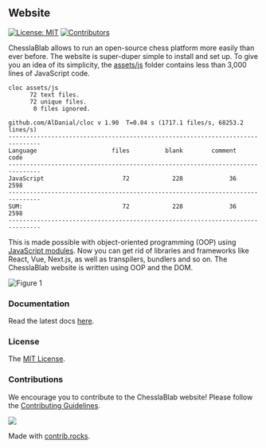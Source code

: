 ## Website

[![License: MIT](https://img.shields.io/badge/License-MIT-blue.svg)](https://www.gnu.org/licenses/gpl-3.0)
[![Contributors](https://img.shields.io/github/contributors/chesslablab/website)](https://github.com/chesslablab/website/graphs/contributors)

ChesslaBlab allows to run an open-source chess platform more easily than ever before. The website is super-duper simple to install and set up. To give you an idea of its simplicity, the [assets/js](https://github.com/chesslablab/website/tree/main/assets/js) folder contains less than 3,000 lines of JavaScript code.

```text
cloc assets/js
      72 text files.
      72 unique files.                              
       0 files ignored.

github.com/AlDanial/cloc v 1.90  T=0.04 s (1717.1 files/s, 68253.2 lines/s)
-------------------------------------------------------------------------------
Language                     files          blank        comment           code
-------------------------------------------------------------------------------
JavaScript                      72            228             36           2598
-------------------------------------------------------------------------------
SUM:                            72            228             36           2598
-------------------------------------------------------------------------------
```

This is made possible with object-oriented programming (OOP) using [JavaScript modules](https://developer.mozilla.org/en-US/docs/Web/JavaScript/Guide/Modules#importing_modules_using_import_maps). Now you can get rid of libraries and frameworks like React, Vue, Next.js, as well as transpilers, bundlers and so on. The ChesslaBlab website is written using OOP and the DOM.

![Figure 1](https://raw.githubusercontent.com/chesslablab/website/main/docs/featured_animation.gif)

### Documentation

Read the latest docs [here](https://chesslablab.github.io/website/).

### License

The [MIT License](https://github.com/chesslablab/website/blob/master/LICENSE).

### Contributions

We encourage you to contribute to the ChesslaBlab website! Please follow the [Contributing Guidelines](https://github.com/chesslablab/website/blob/master/CONTRIBUTING.md).

<a href="https://github.com/chesslablab/website/graphs/contributors">
  <img src="https://contrib.rocks/image?repo=chesslablab/website" />
</a>

Made with [contrib.rocks](https://contrib.rocks).
